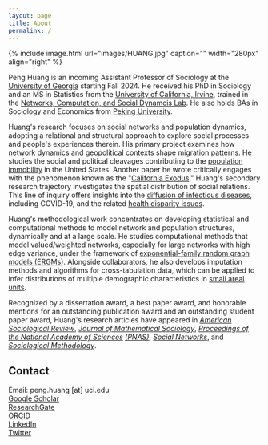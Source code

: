 ```yaml
---
layout: page
title: About
permalink: /
---
```


{% include image.html url="images/HUANG.jpg" caption="" width="280px" align="right" %}

Peng Huang is an incoming Assistant Professor of Sociology at the <a href="http://sociology.uga.edu" target="_blank" rel="noopener noreferrer">University of Georgia</a> starting Fall 2024. He received his PhD in Sociology and an MS in Statistics from the <a href="http://www.sociology.uci.edu" target="_blank" rel="noopener noreferrer">University of California, Irvine</a>, trained in the <a href="http://ncasd.org" target="_blank" rel="noopener noreferrer">Networks, Computation, and Social Dynamcis Lab</a>. He also holds BAs in Sociology and Economics from <a href="http://english.pku.edu.cn" target="_blank" rel="noopener noreferrer">Peking University</a>.<br />

Huang's research focuses on social networks and population dynamics, adopting a relational and structural approach to explore social processes and people's experiences therein. His primary project examines how network dynamics and geopolitical contexts shape migration patterns. He studies the social and political cleavages contributing to the <a href="https://doi.org/10.1177/00031224231212679" target="_blank" rel="noopener noreferrer">population immobility</a> in the United States. Another paper he wrote critically engages with the phenomenon known as the "<a href="https://doi.org/10.1080/0022250X.2023.2284431" target="_blank" rel="noopener noreferrer">California Exodus</a>." Huang's secondary research trajectory investigates the spatial distribution of social relations. This line of inquiry offers insights into the <a href="https://doi.org/10.1073/pnas.2011656117" target="_blank" rel="noopener noreferrer" rel="noopener noreferrer">diffusion of infectious diseases</a>, including COVID-19, and the related <a href="https://doi.org/10.1073/pnas.2121675119" target="_blank" rel="noopener noreferrer">health disparity issues</a>. <br />

Huang's methodological work concentrates on developing statistical and computational methods to model network and population structures, dynamically and at a large scale. He studies computational methods that model valued/weighted networks, especially for large networks with high edge variance, under the framework of <a href="https://doi.org/10.1016/j.socnet.2023.07.001" target="_blank" rel="noopener noreferrer">exponential-family random graph models (ERGMs)</a>. Alongside collaborators, he also develops imputation methods and algorithms for cross-tabulation data, which can be applied to infer distributions of multiple demographic characteristics in <a href="https://doi.org/10.1177/00811750231203218" target="_blank" rel="noopener noreferrer">small areal units</a>.<br />

Recognized by a dissertation award, a best paper award, and honorable mentions for an outstanding publication award and an outstanding student paper award, Huang's research articles have appeared in <em><a href="https://doi.org/10.1177/00031224231212679" target="_blank" rel="noopener noreferrer">American Sociological Review</a></em>, <em><a href="https://doi.org/10.1080/0022250X.2023.2284431" target="_blank" rel="noopener noreferrer">Journal of Mathematical Sociology</a></em>, <em><a href="https://doi.org/10.1073/pnas.2011656117" target="_blank" rel="noopener noreferrer" rel="noopener noreferrer">Proceedings of the National Academy of Sciences</a> <a href="https://doi.org/10.1073/pnas.2121675119" target="_blank" rel="noopener noreferrer">(PNAS)</a></em>, <a href="https://doi.org/10.1016/j.socnet.2023.07.001" target="_blank" rel="noopener noreferrer"><em>Social Networks</em></a>, and <a href="https://doi.org/10.1177/00811750231203218" target="_blank" rel="noopener noreferrer"><em>Sociological Methodology</em></a>.

<!--
Sociology PhD candidate and a Statistics MS candidate at the University of California, Irvine, affiliated with the <a href="http://ncasd.org/index.html" target="_blank" rel="noopener noreferrer">Networks, Computation, and Social Dynamics Lab</a>, advised by Professor <a href="http://www.carterbutts.com/index.html" target="_blank" rel="noopener noreferrer">Carter T. Butts</a>. Before coming to UCI, I received bachelor's degrees in Sociology and Economics from <a href="http://english.pku.edu.cn" target="_blank" rel="noopener noreferrer">Peking University</a>. I will join the <a href="http://sociology.uga.edu" target="_blank" rel="noopener noreferrer">University of Georgia</a> as an Assistant Professor of Sociology starting Fall 2024.


<a href="https://arxiv.org/abs/2205.02347" target="_blank" rel="noopener noreferrer">

Broadly interested in social networks and population dynamics, I take a relational and structural approach to studying social processes and people's experience therein. My dissertation examines how network dynamics and geopolitical conditions shape migration. One of the chapters identifies the <a href="https://arxiv.org/abs/2205.02347" target="_blank" rel="noopener noreferrer">social and political cleavages behind immobility</a> of Americans; another chapter interrogates the phenomenon of "California Exodus." My second line of research studies the spatial distribution of social relations, and its application in understanding the <a href="https://doi.org/10.1073/pnas.2011656117" target="_blank" rel="noopener noreferrer" rel="noopener noreferrer">diffusion of infectious diseases</a> such as COVID-19, and the related <a href="https://doi.org/10.1073/pnas.2121675119" target="_blank" rel="noopener noreferrer">health disparity issues</a>. <br />

using Markov chain Monte Carlo and loglinear models

My research is driven by interests in general questions about how people get along with each other in various social and geographical spaces: how we connect with our neighbors? what drives people to leave a place, and what holds on them to stay? where are people moving, and how new and old settlers of a place make sense of their relationships?
I enjoy the insights from formal and relational approaches originated in mathematical sociology, which unveils structural forces and related mechanisms that shape people's experience, behaviors, and perceptions. But I am also a fan of methodological pluralism, appreciative of the rich and unique perspectives we gain from examining social phenomenon at different angles.
A statistician by training, I am a methodologist avid for developing analytical tools to study problems that was deterred by a lack of related methods, which is a common challenge for studies of migration and social networks given the difficulty of information access and their interesting data structures. This interest in methodology also encourages me to think critically when evaluating the research process to make sure methods are properly emlpoyed and interpreted. 


I also develop statistical and computational methods. I develop methods and tools to model large, dynamic, valued networks using the [ERGM] framework, by implementing functions of Maximum Pseudo Likelihood Estimation. In another project, we develop methods to input three-way crosstab data using loglinear models and simulated annealing, which could be employed to estimate the interactions among demographic characteristics in different geographic areas. I also write codes under the ergm framework in R to model network patterns, visualize model accuracy, create formatted regression tables, etc. You can sisit the programming section for more information.
I am also implementing codes, as extension of [ergm.count] package in R, for goodness-of-fit diagnosis and modeling of dependence terms. 
-->



## Contact

Email: peng.huang [at] uci.edu <br />
<a href="https://scholar.google.com/citations?hl=en&user=Syb9tOAAAAAJ" target="_blank" rel="noopener noreferrer">Google Scholar</a>  <br />
<a href="https://www.researchgate.net/profile/Peng-Huang-21" target="_blank" rel="noopener noreferrer">ResearchGate</a> <br />
<a href="https://orcid.org/0000-0001-5614-786X" target="_blank" rel="noopener noreferrer">ORCID</a> <br />
<a href="https://www.linkedin.com/in/peng-huang-a1b4b9a4" target="_blank" rel="noopener noreferrer">LinkedIn</a> <br />
<a href="https://twitter.com/PengHuangSoc" target="_blank" rel="noopener noreferrer">Twitter</a> 
 

[social and political cleavages behind immobility]: https://arxiv.org/abs/2205.02347
[Twitter]: https://twitter.com/PengHuangSoc
[health disparity issues]: https://doi.org/10.1073/pnas.2121675119
<!--[modelling valued/weighted networks]-->
[exponential-family random graph models (ERGMs)]: http://arxiv.org/abs/2111.02372
[Sociology PhD candidate]: https://www.sociology.uci.edu/
[Networks, Computation, and Social Dynamics Lab]: http://ncasd.org/index.html
[Carter T. Butts]: http://www.carterbutts.com/index.html
<!--https://scholar.google.com/citations?user=-VGAs1cAAAAJ&hl=en&oi=ao-->
[Peking University]:http://english.pku.edu.cn/
[diffusion of infectious diseases]: https://doi.org/10.1073/pnas.2011656117
[ergm.count]: https://cran.r-project.org/web/packages/ergm.count/index.html
[LinkedIn]: https://www.linkedin.com/in/peng-huang-a1b4b9a4
[ResearchGate]: https://www.researchgate.net/profile/Peng-Huang-21
[ORCID]: https://orcid.org/0000-0001-5614-786X
[Google Scholar]: https://scholar.google.com/citations?hl=en&user=Syb9tOAAAAAJ